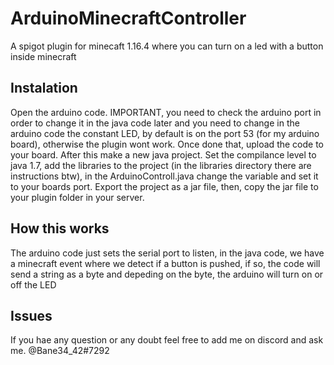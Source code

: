 # ArduinoMinecraftController
A spigot plugin for minecaft 1.16.4 where you can turn on a led with a button inside minecraft
## Instalation
Open the arduino code. IMPORTANT, you need to check the arduino port in order to change it in the java code later and you need to change in the arduino code the constant LED, by default is on the port 53 (for my arduino board), otherwise the plugin wont work. Once done that, upload the code to your board.
After this make a new java project. Set the compilance level to java 1.7, add the libraries to the project (in the libraries directory there are instructions btw), in the ArduinoControll.java change the variable and set it to your boards port. Export the project as a jar file, then, copy the jar file to your plugin folder in your server.
## How this works
The arduino code just sets the serial port to listen, in the java code, we have a minecraft event where we detect if a button is pushed, if so, the code will send a string as a byte and depeding on the byte, the arduino will turn on or off the LED
## Issues
If you hae any question or any doubt feel free to add me on discord and ask me. @Bane34_42#7292
